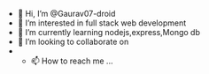 - 👋 Hi, I’m @Gaurav07-droid
- 👀 I’m interested in full stack web development
- 🌱 I’m currently learning nodejs,express,Mongo db 
- 💞️ I’m looking to collaborate on 
- - 📫 How to reach me ...

<!---
Gaurav07-droid/Gaurav07-droid is a ✨ special ✨ repository because its `README.md` (this file) appears on your GitHub profile.
You can click the Preview link to take a look at your changes.
--->
